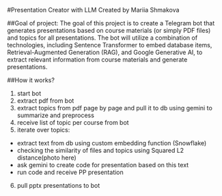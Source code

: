 #Presentation Creator with LLM
Created by Mariia Shmakova

##Goal of project:
The goal of this project is to create a Telegram bot that generates presentations based on course materials (or simply PDF files) and topics for all presentations. The bot will utilize a combination of technologies, including Sentence Transformer to embed database items, Retrieval-Augmented Generation (RAG), and Google Generative AI, to extract relevant information from course materials and generate presentations.

##How it works?
1. start bot
2. extract pdf from bot
3. extract topics from pdf page by page and pull it to db using gemini to summarize and preprocess
4. receive list of topic per course from bot
5. iterate over topics: 
- extract text from db using custom embedding function (Snowflake)
- checking the similarity of files and topics using Squared L2 distance(photo here)
- ask gemini to create code for presentation based on this text
- run code and receive PP presentation
6. pull pptx  presentations to bot
